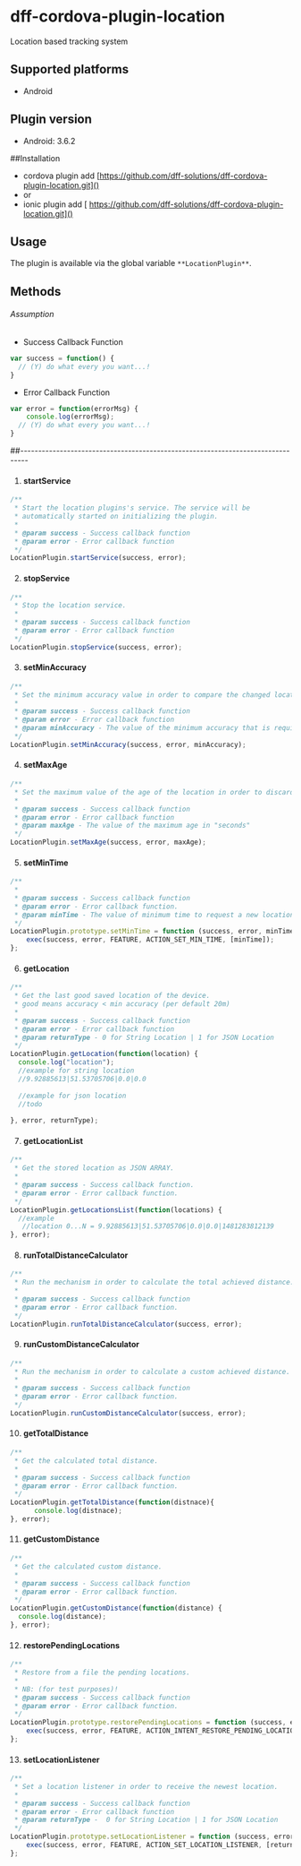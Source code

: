 # dff-cordova-plugin-location

Location based tracking system

## Supported platforms

- Android 

## Plugin version

- Android: 3.6.2 

##Installation

- cordova plugin add [https://github.com/dff-solutions/dff-cordova-plugin-location.git]()
- or
- ionic plugin add [ https://github.com/dff-solutions/dff-cordova-plugin-location.git]()


## Usage

The plugin is available via the global variable `**LocationPlugin**`.


## Methods

###### Assumption

- Success Callback Function
```js
var success = function() {
  // (Y) do what every you want...! 
}
```

- Error Callback Function
```js
var error = function(errorMsg) {
    console.log(errorMsg);
  // (Y) do what every you want...! 
}
```

##--------------------------------------------------------------------------------

1. #### startService
```js
/**
 * Start the location plugins's service. The service will be
 * automatically started on initializing the plugin.
 *
 * @param success - Success callback function
 * @param error - Error callback function
 */
LocationPlugin.startService(success, error);
```
2. #### stopService
```js
/**
 * Stop the location service.
 *
 * @param success - Success callback function
 * @param error - Error callback function
 */
LocationPlugin.stopService(success, error);
```
3. #### setMinAccuracy
```js
/**
 * Set the minimum accuracy value in order to compare the changed location, whether to store it.
 *
 * @param success - Success callback function
 * @param error - Error callback function
 * @param minAccuracy - The value of the minimum accuracy that is required to store a location
 */
LocationPlugin.setMinAccuracy(success, error, minAccuracy);
```
4. #### setMaxAge
```js
/**
 * Set the maximum value of the age of the location in order to discard it when this value is reached.
 *
 * @param success - Success callback function
 * @param error - Error callback function
 * @param maxAge - The value of the maximum age in "seconds"
 */
LocationPlugin.setMaxAge(success, error, maxAge);
```

5. #### setMinTime
```js
/**
 *
 * @param success - Success callback function
 * @param error - Error callback function.
 * @param minTime - The value of minimum time to request a new location in ms.
 */
LocationPlugin.prototype.setMinTime = function (success, error, minTime) {
    exec(success, error, FEATURE, ACTION_SET_MIN_TIME, [minTime]);
};
```

6. #### getLocation
```js
/**
 * Get the last good saved location of the device.
 * good means accuracy < min accuracy (per default 20m)
 *
 * @param success - Success callback function
 * @param error - Error callback function
 * @param returnType - 0 for String Location | 1 for JSON Location
 */
LocationPlugin.getLocation(function(location) {
  console.log("location");
  //example for string location
  //9.92885613|51.53705706|0.0|0.0
  
  //example for json location
  //todo
  
}, error, returnType);
```
7. #### getLocationList
 ```js
 /**
  * Get the stored location as JSON ARRAY.
  *
  * @param success - Success callback function.
  * @param error - Error callback function.
  */
 LocationPlugin.getLocationsList(function(locations) {
   //example
    //location 0...N = 9.92885613|51.53705706|0.0|0.0|1481283812139
 }, error);
 ```
8. #### runTotalDistanceCalculator
```js
/**
 * Run the mechanism in order to calculate the total achieved distance.
 *
 * @param success - Success callback function
 * @param error - Error callback function.
 */
LocationPlugin.runTotalDistanceCalculator(success, error);
```
9. #### runCustomDistanceCalculator
```js
/**
 * Run the mechanism in order to calculate a custom achieved distance.
 *
 * @param success - Success callback function
 * @param error - Error callback function.
 */
LocationPlugin.runCustomDistanceCalculator(success, error);
```
10. #### getTotalDistance
```js
/**
 * Get the calculated total distance.
 *
 * @param success - Success callback function
 * @param error - Error callback function.
 */
LocationPlugin.getTotalDistance(function(distnace){
      console.log(distnace);
}, error);
```
11. #### getCustomDistance
```js
/**
 * Get the calculated custom distance.
 *
 * @param success - Success callback function
 * @param error - Error callback function.
 */
LocationPlugin.getCustomDistance(function(distance) {
  console.log(distance);
}, error);
```

12. #### restorePendingLocations
```js
/**
 * Restore from a file the pending locations.
 *
 * NB: (for test purposes)!
 * @param success - Success callback function
 * @param error - Error callback function.
 */
LocationPlugin.prototype.restorePendingLocations = function (success, error) {
    exec(success, error, FEATURE, ACTION_INTENT_RESTORE_PENDING_LOCATIONS, []);
};
```
13. #### setLocationListener
```js
/**
 * Set a location listener in order to receive the newest location.
 *
 * @param success - Success callback function
 * @param error - Error callback function
 * @param returnType -  0 for String Location | 1 for JSON Location
 */
LocationPlugin.prototype.setLocationListener = function (success, error, returnType) {
    exec(success, error, FEATURE, ACTION_SET_LOCATION_LISTENER, [returnType]);
};
```
